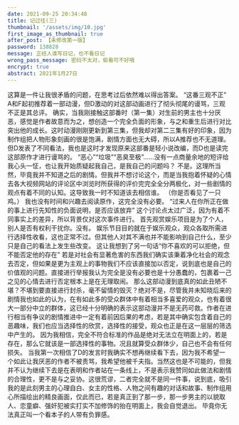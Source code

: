 ```yaml
---
date: 2021-09-25 20:34:48
title: 记过往(三)
thumbnail: '/assets/img/10.jpg'
first_image_as_thumbnail: true
after_post: 【未修改第一版】
password: 138828
message: 正经人谁写日记，也不看日记
wrong_pass_message: 密码不太对，偷看可不好哦
encrypt: true
abstract: 2021年1月27日
---
```

这算是一件让我很矛盾的问题，在思考过后依然难以得出答案。
“这番三观不正”
A和F起初推荐着一部动漫，但D激动的对这部动画进行了彻头彻尾的谩骂，三观不正是其总评。
确实，当我刚接触这部番时（第一集）对生前的男主也十分厌恶，感觉是作者故意而为之，想创造一个完全负面的形象，与之和重生后进行对比突出他的成长。这时动漫刚刚更新到第三集，但我却对第二三集有好的印象，因为制作组把人物形象刻画的很是饱满，剧情方面也无大碍，所以A推荐也不无道理。
但D发表了不同看法，我也是这时才发现原来这部番是轻小说改编，而D也是读完这部原作才进行谩骂的。
“恶心”“垃圾”“恶臭至极”……没有一点商量余地的短评给我心头一怔，也让我开始质疑起我自己，是我自己的问题吗？
不是。这理所当然，毕竟我并不知道之后的剧情。但我并不想讨论这个，而是当我抱着怀疑的心情去各大视频网站的评论区中浏览时所获得的评价完完全全分两极化，对一些剧情的观点有着不同的认知。这导致我一时不知道该去相信谁。
（你是否看见了一只鸡。）
我也没有时间和兴趣去阅读原作，这完全没有必要。
“过来人在你所正在做的事上进行先知性的负面说明，是否应该放弃”
这个讨论点太过广泛，因为有着不同事实上的差异，所以背景仅对这次事件进行。
首先观赏娱乐项目是为了个人，别人是否有权利干扰你。没有。
娱乐节目目的就在于娱乐观众，观众各取所需进行选择性收看，这也正常不过。但其他人对其不满也并不能影响到自己什么，至少只是自己的看法上发生些改变。
这让我想到了另一句话“你不喜欢的可以拒绝，但不能否定他的存在”
若是对社会有显著危害的东西我们确实该秉着净化社会的观念去否定，但如果是更为主观上的事物我们不应该直接加以否定，说到底也是自己的价值观的问题。直接进行举报我认为完全是没有必要也是十分愚蠢的，包裹着一己之见的心情去进行否定根本上是在无理取闹。
那么这部动漫到底真的如此丑陋不堪？不堪到要直接进行封杀，毫不留情的毁灭？绝对不是，尽管我并未知晓后来的剧情我也如此的认为，在有如此多的受众群体中有着相当多喜爱的观众，也有着很大一部分中立的群体，这已经十分明确的表示这部动漫并不是无药可救。作者在进行相当有争议的剧情推进中一定有着前因后果的考虑，若是其中确实包含着自己的恶趣味，我们也应当选择性的欣赏，选择性的接受，观众也正是在这一层层的筛选中产生的。
因为我相信，完全不符合标准的作品是绝对无法立在明面上的，若是存在，那么它就该是一部选择性的事物。况且就算受众群体少，自己也不会有任何损失。
当我第一次相信了D的发言时我确实不想再继续看下去，因为我不希望一个如此让我厌恶的作者不被责骂，我希望他被千夫指。当然这也是不可能的，但我并不认为继续下去是在表明和作者站在一条线上，不是表示我赞同如此做法和剧情的合理性，更不是与之妥协。这很荒谬，二者完全就不是同一件事，说到底，吸引我的是此刻男主的心理自白、女主的性格、人物之间有趣的对话和故事、制作组用心所描绘出的精良画面，仅此而已，若是真正到了那一步，那一步男主的以貌取人、恋童癖、强奸犯被实打实不加修饰的抬在明面上，我会自觉退出。
毕竟你无法真正叫一个看本子的人带有负罪感。
